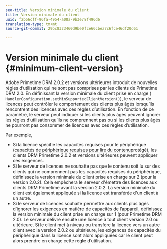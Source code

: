 ```yaml
---
seo-title: Version minimale du client
title: Version minimale du client
uuid: f2b56cff-96fa-4954-a08a-9b3e78f496d6
translation-type: tm+mt
source-git-commit: 29bc8323460d9be0fce66cbea7c6fce46df20d61

---
```



# Version minimale du client {#minimum-client-version}

Adobe Primetime DRM 2.0.2 et versions ultérieures introduit de nouvelles règles d’utilisation qui ne sont pas comprises par les clients de Primetime DRM 2.0. En définissant la version minimale du client prise en charge ( `HandlerConfiguration.setMinSupportedClientVersion()`), le serveur de licences peut contrôler le comportement des clients plus âgés lorsqu’ils rencontrent des licences avec ces règles d’utilisation. En fonction de ce paramètre, le serveur peut indiquer si les clients plus âgés peuvent ignorer les règles d’utilisation qu’ils ne comprennent pas ou si les clients plus âgés ne pourront pas consommer de licences avec ces règles d’utilisation.

Par exemple,

* Si la licence spécifie les capacités requises pour le périphérique (capacités [de périphérique requises pour lire du contenu](../../../protecting-content/introduction/usage-rules/runtime-application-restrictions/device-capabilities.md)protégé), les clients DRM Primetime 2.0.2 et versions ultérieures peuvent appliquer ces exigences.
* Si le serveur de licences ne souhaite pas que le contenu soit lu sur des clients qui ne comprennent pas les capacités requises du périphérique, définissez la version minimale du client prise en charge sur 2 (pour la version 2.0.2). Cela empêchera le serveur d&#39;émettre des licences aux clients DRM Primetime avant la version 2.0.2. La version minimale du client est également appliquée si la licence est transférée d&#39;un client à un autre.
* Si le serveur de licences souhaite permettre aux clients plus âgés d’ignorer les exigences en matière de capacités de l’appareil, définissez la version minimale du client prise en charge sur 1 (pour Primetime DRM 2.0). Le serveur délivre ensuite une licence à tout client version 2.0 ou ultérieure. Si le client met à niveau ou transfère la licence vers un autre client avec la version 2.0.2 ou ultérieure, les exigences de capacités du périphérique dans la licence sont alors appliquées car le client peut alors prendre en charge cette règle d’utilisation.


